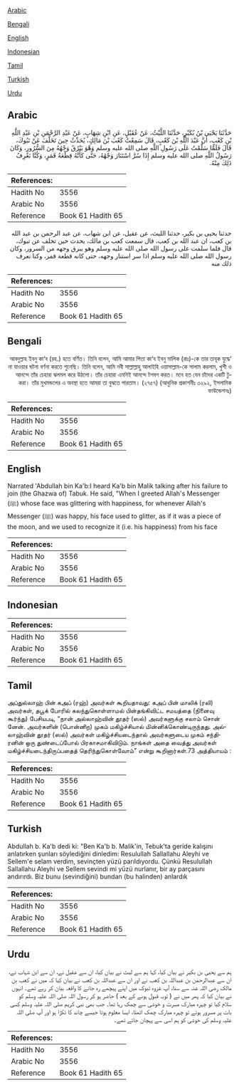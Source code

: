 [Arabic](#arabic)

[Bengali](#bengali)

[English](#english)

[Indonesian](#indonesian)

[Tamil](#tamil)

[Turkish](#turkish)

[Urdu](#urdu)

## Arabic


<div dir="rtl" lang="ar" style={{fontSize:'larger',backgroundColor:'#f8f9fa',padding:20}}>
حَدَّثَنَا يَحْيَى بْنُ بُكَيْرٍ، حَدَّثَنَا اللَّيْثُ، عَنْ عُقَيْلٍ، عَنِ ابْنِ شِهَابٍ، عَنْ عَبْدِ الرَّحْمَنِ بْنِ عَبْدِ اللَّهِ بْنِ كَعْبٍ، أَنَّ عَبْدَ اللَّهِ بْنَ كَعْبٍ، قَالَ سَمِعْتُ كَعْبَ بْنَ مَالِكٍ، يُحَدِّثُ حِينَ تَخَلَّفَ عَنْ تَبُوكَ، قَالَ فَلَمَّا سَلَّمْتُ عَلَى رَسُولِ اللَّهِ صلى الله عليه وسلم وَهْوَ يَبْرُقُ وَجْهُهُ مِنَ السُّرُورِ، وَكَانَ رَسُولُ اللَّهِ صلى الله عليه وسلم إِذَا سُرَّ اسْتَنَارَ وَجْهُهُ، حَتَّى كَأَنَّهُ قِطْعَةُ قَمَرٍ، وَكُنَّا نَعْرِفُ ذَلِكَ مِنْهُ‏.‏
</div>
<div style={{backgroundColor:'#f8f9fa',padding:20, marginBottom: 10}}><table> <thead> <tr> <th>References:</th> <th></th> </tr> </thead> <tbody><tr><td>Hadith No</td><td>3556</td></tr><tr><td>Arabic No</td><td>3556</td></tr><tr><td>Reference</td><td>Book 61 Hadith 65</td></tr></tbody></table></div>


<div dir="rtl" lang="ar" style={{fontSize:'larger',backgroundColor:'#f8f9fa',padding:20}}>
حدثنا يحيى بن بكير، حدثنا الليث، عن عقيل، عن ابن شهاب، عن عبد الرحمن بن عبد الله بن كعب، ان عبد الله بن كعب، قال سمعت كعب بن مالك، يحدث حين تخلف عن تبوك، قال فلما سلمت على رسول الله صلى الله عليه وسلم وهو يبرق وجهه من السرور، وكان رسول الله صلى الله عليه وسلم اذا سر استنار وجهه، حتى كانه قطعة قمر، وكنا نعرف ذلك منه
</div>
<div style={{backgroundColor:'#f8f9fa',padding:20, marginBottom: 10}}><table> <thead> <tr> <th>References:</th> <th></th> </tr> </thead> <tbody><tr><td>Hadith No</td><td>3556</td></tr><tr><td>Arabic No</td><td>3556</td></tr><tr><td>Reference</td><td>Book 61 Hadith 65</td></tr></tbody></table></div>

## Bengali


<div dir="rtl" lang="bn" style={{fontSize:'larger',backgroundColor:'#f8f9fa',padding:20}}>
‘আবদুল্লাহ ইবনু কা‘ব (রহ.) হতে বর্ণিত। তিনি বলেন, আমি আমার পিতা কা‘ব ইবনু মালিক (রাঃ)-কে তার তাবূক যুদ্ধে না যাওয়ার ঘটনা বর্ণনা করতে শুনেছি। তিনি বলেন, আমি নবী সাল্লাল্লাহু আলাইহি ওয়াসাল্লাম-কে সালাম করলাম, খুশী ও আনন্দে তাঁর চেহারা ঝলমল করে উঠলো। তাঁর চেহারা এমনিই আনন্দে টগবগ করত। মনে হত যেন চাঁদের একটি টুকরা। তাঁর মুখমন্ডলের এ অবস্থা হতে আমরা তা বুঝতে পারতাম। (২৭৫৭) (আধুনিক প্রকাশনীঃ ৩২৯২, ইসলামিক ফাউন্ডেশনঃ)
</div>
<div style={{backgroundColor:'#f8f9fa',padding:20, marginBottom: 10}}><table> <thead> <tr> <th>References:</th> <th></th> </tr> </thead> <tbody><tr><td>Hadith No</td><td>3556</td></tr><tr><td>Arabic No</td><td>3556</td></tr><tr><td>Reference</td><td>Book 61 Hadith 65</td></tr></tbody></table></div>

## English


<div dir="ltr" lang="en" style={{fontSize:'larger',backgroundColor:'#f8f9fa',padding:20}}>
Narrated 'Abdullah bin Ka'b:I heard Ka'b bin Malik talking after his failure to join (the Ghazwa of) Tabuk. He said, "When I greeted Allah's Messenger (ﷺ) whose face was glittering with happiness, for whenever Allah's Messenger (ﷺ) was happy, his face used to glitter, as if it was a piece of the moon, and we used to recognize it (i.e. his happiness) from his face
</div>
<div style={{backgroundColor:'#f8f9fa',padding:20, marginBottom: 10}}><table> <thead> <tr> <th>References:</th> <th></th> </tr> </thead> <tbody><tr><td>Hadith No</td><td>3556</td></tr><tr><td>Arabic No</td><td>3556</td></tr><tr><td>Reference</td><td>Book 61 Hadith 65</td></tr></tbody></table></div>

## Indonesian


<div dir="ltr" lang="id" style={{fontSize:'larger',backgroundColor:'#f8f9fa',padding:20}}>

</div>
<div style={{backgroundColor:'#f8f9fa',padding:20, marginBottom: 10}}><table> <thead> <tr> <th>References:</th> <th></th> </tr> </thead> <tbody><tr><td>Hadith No</td><td>3556</td></tr><tr><td>Arabic No</td><td>3556</td></tr><tr><td>Reference</td><td>Book 61 Hadith 65</td></tr></tbody></table></div>

## Tamil


<div dir="ltr" lang="ta" style={{fontSize:'larger',backgroundColor:'#f8f9fa',padding:20}}>
அப்துல்லாஹ் பின் கஅப் (ரஹ்) அவர்கள் கூறியதாவது: கஅப் பின் மாலிக் (ரலி) அவர்கள், தபூக் போரில் கலந்துகொள்ளாமல் பின்தங்கிவிட்ட சமயத்தை (நினைவு கூர்ந்து) பேசியபடி, “நான் அல்லாஹ்வின் தூதர் (ஸல்) அவர்களுக்கு சலாம் சொன் னேன். அவர்களின் (பொன்னிற) முகம் மகிழ்ச்சியால் மின்னிக்கொண்டிருந்தது. அல்லாஹ்வின் தூதர் (ஸல்) அவர்கள் மகிழ்ச்சியடைந்தால் அவர்களுடைய முகம் சந்திரனின் ஒரு துண்டைப்போல் பிரகாசமாகிவிடும். நாங்கள் அதை வைத்து அவர்கள் மகிழ்ச்சியடைந்திருப்பதைத் தெரிந்துகொள்வோம்” என்று கூறினார்கள்.73 அத்தியாயம் :
</div>
<div style={{backgroundColor:'#f8f9fa',padding:20, marginBottom: 10}}><table> <thead> <tr> <th>References:</th> <th></th> </tr> </thead> <tbody><tr><td>Hadith No</td><td>3556</td></tr><tr><td>Arabic No</td><td>3556</td></tr><tr><td>Reference</td><td>Book 61 Hadith 65</td></tr></tbody></table></div>

## Turkish


<div dir="ltr" lang="tr" style={{fontSize:'larger',backgroundColor:'#f8f9fa',padding:20}}>
Abdullah b. Ka'b dedi ki: "Ben Ka'b b. Malik'in, Tebuk'ta geride kalışını anlatırken şunları söylediğini dinledim: Resulullah Sallallahu Aleyhi ve Sellem'e selam verdim, sevinçten yüzü parıldıyordu. Çünkü Resulullah Sallallahu Aleyhi ve Sellem sevindi mi yüzü nurlanır, bir ay parçasını andırırdı. Biz bunu (sevindiğini) bundan (bu halinden) anlardık
</div>
<div style={{backgroundColor:'#f8f9fa',padding:20, marginBottom: 10}}><table> <thead> <tr> <th>References:</th> <th></th> </tr> </thead> <tbody><tr><td>Hadith No</td><td>3556</td></tr><tr><td>Arabic No</td><td>3556</td></tr><tr><td>Reference</td><td>Book 61 Hadith 65</td></tr></tbody></table></div>

## Urdu


<div dir="rtl" lang="ur" style={{fontSize:'larger',backgroundColor:'#f8f9fa',padding:20}}>
ہم سے یحییٰ بن بکیر نے بیان کیا، کہا ہم سے لیث نے بیان کیا، ان سے عقیل نے، ان سے ابن شہاب نے، ان سے عبدالرحمٰن بن عبداللہ بن کعب نے اور ان سے عبداللہ بن کعب نے بیان کیا کہ میں نے کعب بن مالک رضی اللہ عنہ سے سنا، آپ غزوہ تبوک میں اپنے پیچھے رہ جانے کا واقعہ بیان کر رہے تھے۔ انہوں نے بیان کیا کہ پھر میں نے ( توبہ قبول ہونے کے بعد ) حاضر ہو کر رسول اللہ صلی اللہ علیہ وسلم کو سلام کیا تو چہرہ مبارک مسرت و خوشی سے چمک رہا تھا۔ جب بھی نبی کریم صلی اللہ علیہ وسلم کسی بات پر مسرور ہوتے تو چہرہ مبارک چمک اٹھتا، ایسا معلوم ہوتا جیسے چاند کا ٹکڑا ہو اور آپ صلی اللہ علیہ وسلم کی خوشی کو ہم اسی سے پہچان جاتے تھے۔
</div>
<div style={{backgroundColor:'#f8f9fa',padding:20, marginBottom: 10}}><table> <thead> <tr> <th>References:</th> <th></th> </tr> </thead> <tbody><tr><td>Hadith No</td><td>3556</td></tr><tr><td>Arabic No</td><td>3556</td></tr><tr><td>Reference</td><td>Book 61 Hadith 65</td></tr></tbody></table></div>